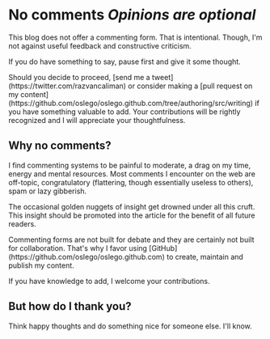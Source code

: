 # No comments <em>Opinions are optional</em>

<div id="post">

<p>
  This blog does not offer a commenting form. That is intentional. Though, I'm not against useful feedback and constructive criticism.
</p>

<p>
  If you do have something to say, pause first and give it some thought.
</p>

<p>
Should you decide to proceed, [send me a tweet](https://twitter.com/razvancaliman) or consider making a [pull request on my content](https://github.com/oslego/oslego.github.com/tree/authoring/src/writing) if you have something valuable to add. Your contributions will be rightly recognized and I will appreciate your thoughtfulness.
</p>

<h2>
Why no comments?
</h2>

<p>
I find commenting systems to be painful to moderate, a drag on my time, energy and mental resources. Most comments I encounter on the web are off-topic, congratulatory (flattering, though essentially useless to others), spam or lazy gibberish.
</p>

<p>
The occasional golden nuggets of insight get drowned under all this cruft. This insight should be promoted into the article for the benefit of all future readers.
</p>

<p>
Commenting forms are not built for debate and they are certainly not built for collaboration. That's why I favor using [GitHub](https://github.com/oslego/oslego.github.com) to create, maintain and publish my content.
</p>

<p>
If you have knowledge to add, I welcome your contributions.
</p>

<h2>
But how do I thank you?
</h2>

<p>
Think happy thoughts and do something nice for someone else. I'll know.
</p>

</div>
